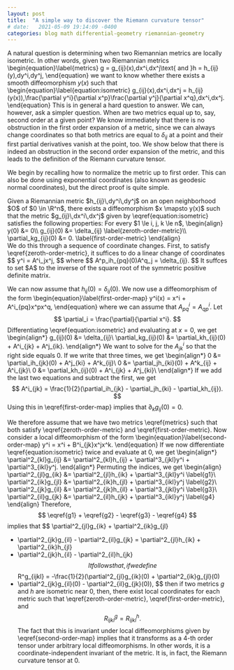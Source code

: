 ```yaml
---
layout: post
title:  "A simple way to discover the Riemann curvature tensor"
# date:   2021-05-09 19:14:09 -0400
categories: blog math differential-geometry riemannian-geometry
---
```

$\newcommand{\R}{\mathbb{R}}$
A natural question is determining when two Riemannian metrics are locally isometric. In other words, given two Riemannian metrics
\begin{equation}\label{metrics}
  g = g_{ij}(x)\,dx^i\,dx^j\text{ and }h = h_{ij}(y)\,dy^i\,dy^j,
\end{equation}
we want to know whether there exists a smooth diffeomorphism $y(x)$ such that
\begin{equation}\label{equation:isometric}
 g_{ij}(x)\,dx^i\,dx^j =  h_{ij}(y(x))\,\frac{\partial y^i}{\partial x^p}\frac{\partial y^j}{\partial x^q}\,dx^i\,dx^j.
\end{equation}
This is in general a hard question to answer. We can, however, ask a simpler question. When are two metrics equal up to, say, second order at a given point? We know immediately that there is no obstruction in the first order expansion of a metric, since we can always change coordinates so that both metrics are equal to $\delta_{ij}$ at a point and their first partial derivatives vanish at the point, too. We show below that there is indeed an obstruction in the second order expansion of the metric, and this leads to the definition of the Riemann curvature tensor.

We begin by recalling how to normalize the metric up to first order. This can also be done using exponential coordinates (also known as geodesic normal coordinates), but the direct proof is quite simple.

<div class="lemma">
  Given a Riemannian metric $h_{ij}\,dy^i\,dy^j$ on an open neighborhood $O$ of $0 \in \R^n$, there exists a diffeomorphism $x \mapsto y(x)$ such that the metric $g_{ij}\,dx^i\,dx^j$ given by \eqref{equation:isometric} satisfies the following properties: For every $1 \le i, j, k \le n$,
  \begin{align}
    y(0) &= 0\\
    g_{ij}(0) &= \delta_{ij} \label{zeroth-order-metric}\\
    \partial_kg_{ij}(0) &= 0. \label{first-order-metric}
  \end{align}
</div>

<div class="proof">
  We do this through a sequence of coordinate changes. First, to satisfy \eqref{zeroth-order-metric}, it suffices to do a linear change of coordinates
  $$
    y^i =  A^i_jx^j,
  $$
  where
  $$
    A^p_ih_{pq}(0)A^q_j = \delta_{ij}.
  $$
  It suffces to set $A$ to the inverse of the square root of the symmetric positive definite matrix.

  We can now assume that $h_{ij}(0) = \delta_{ij}(0)$. We now use a diffeomorphism of the form
\begin{equation}\label{first-order-map}
    y^i(x) = x^i  + A^i_{pq}x^px^q,
\end{equation}
  where we can assume that $A^i_{pq} = A^i_{qp}$.
  Let
  $$
    \partial_i = \frac{\partial}{\partial x^i}.
  $$
  Differentiating \eqref{equation:isometric} and evaluating at $x = 0$, we get
  \begin{align*}
    g_{ij}(0) &= \delta_{ij}\\
    \partial_kg_{ij}(0) &= \partial_kh_{ij}(0) + A^i_{jk} + A^j_{ik}.
  \end{align*}
  We want to solve for the $A^i_{jk}$ so that the right side equals $0$. If we write that three times, we get
  \begin{align*}
    0 &= \partial_ih_{jk}(0) + A^j_{ki} + A^k_{ij}\\
    0 &= \partial_jh_{ki}(0) + A^k_{ij} + A^i_{jk}\\
    0 &= \partial_kh_{ij}(0) + A^i_{jk} + A^j_{ki}\\
  \end{align*}
  If we add the last two equations and subtract the first, we get
  $$
    A^i_{jk} = \frac{1}{2}(\partial_ih_{jk} - \partial_jh_{ki} - \partial_kh_{ij}).
  $$
  Using this in \eqref{first-order-map} implies that $\partial_kg_{ij}(0) = 0$.
</div>

We therefore assume that we have two metrics \eqref{metrics} such that both satisfy \eqref{zeroth-order-metric} and \eqref{first-order-metric}.
Now consider a local diffeomorphism of the form
\begin{equation}\label{second-order-map}
  y^i = x^i + B^i_{jk}x^jx^k.
\end{equation}
If we now differentiate \eqref{equation:isometric} twice and evaluate at $0$, we get
\begin{align*}
  \partial^2_{kl}g_{ij}
  &= \partial^2_{kl}h_{ij}
    + \partial^3_{jkl}y^i + \partial^3_{ikl}y^j.
\end{align*}
Permuting the indices, we get
\begin{align}
  \partial^2_{jl}g_{ik} &= \partial^2_{jl}h_{ik} + \partial^3_{jkl}y^i \label{g1}\\
  \partial^2_{ik}g_{jl} &= \partial^2_{ik}h_{jl} + \partial^3_{ikl}y^j \label{g2}\\
  \partial^2_{jk}g_{il} &= \partial^2_{jk}h_{il} + \partial^3_{jkl}y^i \label{g3}\\
  \partial^2_{il}g_{jk} &= \partial^2_{il}h_{jk} + \partial^3_{ikl}y^j \label{g4}
\end{align}
Therefore,
$$
  \eqref{g1} + \eqref{g2} - \eqref{g3} - \eqref{g4}
$$
implies that
$$
  \partial^2_{jl}g_{ik} + \partial^2_{ik}g_{jl}
  - \partial^2_{jk}g_{il} - \partial^2_{il}g_{jk}
  =
  \partial^2_{jl}h_{ik} + \partial^2_{ik}h_{jl}
  - \partial^2_{jk}h_{il} - \partial^2_{il}h_{jk}
$$
It follows that, if we define
$$
  R^g_{ijkl} = -\frac{1}{2}(\partial^2_{jl}g_{ik}(0) + \partial^2_{ik}g_{jl}(0)
  - \partial^2_{jk}g_{il}(0) - \partial^2_{il}g_{jk}(0)),
$$
then if two metrics $g$ and $h$ are isometric near $0$, then, there exist local coordinates for each metric such that \eqref{zeroth-order-metric}, \eqref{first-order-metric}, and
$$
  R^g_{ijkl} = R^h_{ijkl}.
$$
The fact that this is invariant under local diffeomorphisms given by \eqref{second-order-map} implies that it transforms as a $4$-th order tensor under arbitrary local diffeomorphisms. In other words, it is a coordinate-independent invariant of the metric. It is, in fact, the Riemann curvature tensor at $0$.